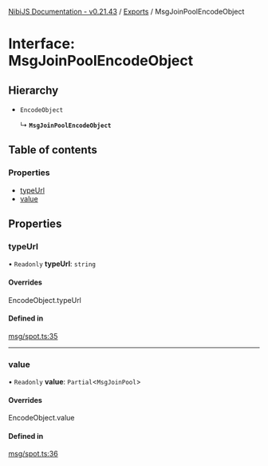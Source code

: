 [NibiJS Documentation - v0.21.43](../intro.md) / [Exports](../modules.md) / MsgJoinPoolEncodeObject

# Interface: MsgJoinPoolEncodeObject

## Hierarchy

- `EncodeObject`

  ↳ **`MsgJoinPoolEncodeObject`**

## Table of contents

### Properties

- [typeUrl](MsgJoinPoolEncodeObject.md#typeurl)
- [value](MsgJoinPoolEncodeObject.md#value)

## Properties

### typeUrl

• `Readonly` **typeUrl**: `string`

#### Overrides

EncodeObject.typeUrl

#### Defined in

[msg/spot.ts:35](https://github.com/NibiruChain/ts-sdk/blob/cacf9b9/packages/nibijs/src/msg/spot.ts#L35)

---

### value

• `Readonly` **value**: `Partial`<`MsgJoinPool`\>

#### Overrides

EncodeObject.value

#### Defined in

[msg/spot.ts:36](https://github.com/NibiruChain/ts-sdk/blob/cacf9b9/packages/nibijs/src/msg/spot.ts#L36)
